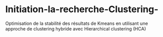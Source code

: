 # Initiation-la-recherche-Clustering-
Optimisation de la stabilité  des résultats de Kmeans en utilisant une approche de clustering hybride avec Hierarchical clustering (HCA)
